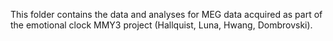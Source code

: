 This folder contains the data and analyses for MEG data acquired as part of the emotional clock MMY3 project (Hallquist, Luna, Hwang, Dombrovski).
